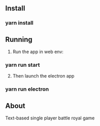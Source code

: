 ## Install

### yarn install

## Running

1. Run the app in web env:

### yarn run start

2. Then launch the electron app

### yarn run electron

## About

Text-based single player battle royal game
